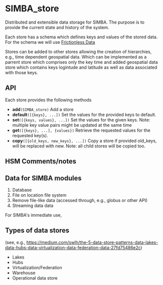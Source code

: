 # SIMBA_store
Distributed and extensible data storage for SIMBA. The purpose is to provide the current state and history of the system. 

Each store has a schema which defines keys and values of the stored data. For the schema we will use [Frictionless Data](https://github.com/frictionlessdata/specs)

Stores can be added to other stores allowing the creation of hierarchies, e.g., time dependent geospatial data. Which can be implemented as a parrent store which comprises only the key time and added geospatial data store which contains keys logintude and latitude as well as data associated with those keys.

## API
Each store provides the following methods
* __add__`(SIMBA_store)` Add a store
* __default__`([{keys}, ...])` Set the values for the provided keys to default.
* __set__`([{keys, values}, ...])` Set the values for the given keys. Note: multiple key value pairs might be updated at the same time
* __get__`([{keys}, ...], {values})` Retrieve the requested values for the requested key(s).
* __copy__`([{old_keys, new_keys}, ...])` Copy a store if provided old_keys, will be replaced with new. Note: all child stores will be copied too.


## HSM Comments/notes ##


## Data for SIMBA modules ##

1. Database
2. File on location file system
3. Remove file-like data (accessed through, e.g., globus or other API)
4. Streaming data data

For SIMBA's immediate use, 

## Types of data stores ##
(see, e.g., https://medium.com/swlh/the-5-data-store-patterns-data-lakes-data-hubs-data-virtualization-data-federation-data-27fd75486e2c)

- Lakes
- Hubs
- Virtualization/Federation
- Warehouse
- Operational data store
